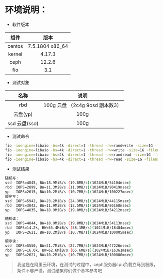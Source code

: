 # 环境说明：
- 软件版本

组件|版本
:---:|:---:
centos|7.5.1804 x86_64
kernel|4.17.3
ceph|12.2.6 
fio|3.1

- 测试对象

名称|说明
:---:|:---:
rbd |100g 云盘 （2c4g 9osd 副本数3）
云盘(yp) |  100g
ssd 云盘(ssd)|100g

- 测试命令
```bash
fio -ioengine=libaio -bs=4k -direct=1 -thread -rw=randwrite -size=1G -filename=/dev/xxx -iodepth=32 -runtime=120
fio -ioengine=libaio -bs=4k -direct=1 -thread -rw=write -size=1G -filename=/dev/xxx -iodepth=32 -runtime=120
fio -ioengine=libaio -bs=4k -direct=1 -thread -rw=randread -size=1G -filename=/dev/xxx -iodepth=32 -runtime=120
fio -ioengine=libaio -bs=4k -direct=1 -thread -rw=read -size=1G -filename=/dev/xxx -iodepth=32 -runtime=120
```
- 测试结果

```bash
随机写：
ssd  IOPS=4845, BW=18.9MiB/s (19.8MB/s)(1024MiB/54104msec)
rbd  IOPS=2899, BW=11.3MiB/s (11.9MB/s)(1024MiB/90419msec)
yp   IOPS=2615, BW=10.2MiB/s (10.7MB/s)(1024MiB/100227msec)
顺序写：
ssd  IOPS=5942, BW=23.2MiB/s (24.3MB/s)(1024MiB/44115msec)
rbd  IOPS=3042, BW=11.9MiB/s (12.5MB/s)(1024MiB/86168msec)
yp   IOPS=4835, BW=18.9MiB/s (19.8MB/s)(1024MiB/54212msec)

随机读：
ssd  IOPS=4844, BW=18.9MiB/s (19.8MB/s)(1024MiB/54113msec)
rbd  IOPS=14.2k, BW=55.4MiB/s (58.1MB/s)(1024MiB/18484msec)
yp   IOPS=2621, BW=10.2MiB/s (10.7MB/s)(1024MiB/100005msec)

顺序读：
ssd  IOPS=5550, BW=21.7MiB/s (22.7MB/s)(1024MiB/47226msec)
rbd  IOPS=16.0k, BW=62.6MiB/s (65.6MB/s)(1024MiB/16361msec)
yp   IOPS=2621, BW=10.2MiB/s (10.7MB/s)(1024MiB/100000msec)
```


> 我这是在阿里云环境，在测试的过程中，ceph服务器cpu负载立马到极限，条件不够严谨，测试结果你们做个基本参考吧